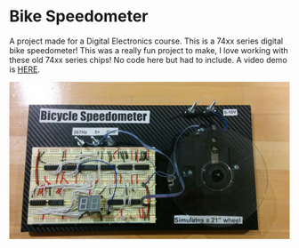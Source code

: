 # Bike Speedometer 

A project made for a Digital Electronics course. This is a 74xx series digital bike speedometer! This was a really fun project to make, I love working with these old 74xx series chips! No code here but had to include. A video demo is [HERE](https://photos.app.goo.gl/QLju8VCnBsMLTWzm1).

![](bikespeedo.jpg?raw=true "Bike Speedo Finished")